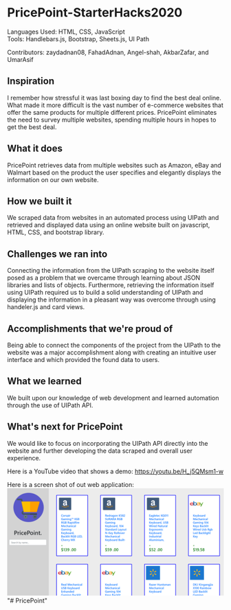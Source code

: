 # PricePoint-StarterHacks2020

Languages Used: HTML, CSS, JavaScript
<br>
Tools: Handlebars.js, Bootstrap, Sheets.js, UI Path

Contributors: zaydadnan08, FahadAdnan, Angel-shah, AkbarZafar, and UmarAsif
## Inspiration

I remember how stressful it was last boxing day to find the best deal online. What made it more difficult is the vast number of e-commerce websites that offer the same products for multiple different prices. PricePoint eliminates the need to survey multiple websites, spending multiple hours in hopes to get the best deal.

## What it does

PricePoint retrieves data from multiple websites such as Amazon, eBay and Walmart based on the product the user specifies and elegantly displays the information on our own website. 

## How we built it
We scraped data from websites in an automated process using UIPath and retrieved and displayed data using an online website built on javascript, HTML, CSS, and bootstrap library. 

## Challenges we ran into
Connecting the information from the UIPath scraping to the website itself posed as a problem that we overcame through learning about JSON libraries and lists of objects. Furthermore, retrieving the information itself using UIPath required us to build a solid understanding of UIPath and displaying the information in a pleasant way was overcome through using handeler.js and card views. 

## Accomplishments that we're proud of
Being able to connect the components of the project from the UIPath to the website was a major accomplishment along with creating an intuitive user interface and which provided the found data to users. 


## What we learned
We built upon our knowledge of web development and learned automation through the use of UIPath API. 


## What's next for PricePoint
We would like to focus on incorporating the UIPath API directly into the website and further developing the data scraped and overall user experience.

Here is a YouTube video that shows a demo: https://youtu.be/H_j5QMsm1-w

Here is a screen shot of out web application:
![](websitescreenshot.jpg)
"# PricePoint" 
